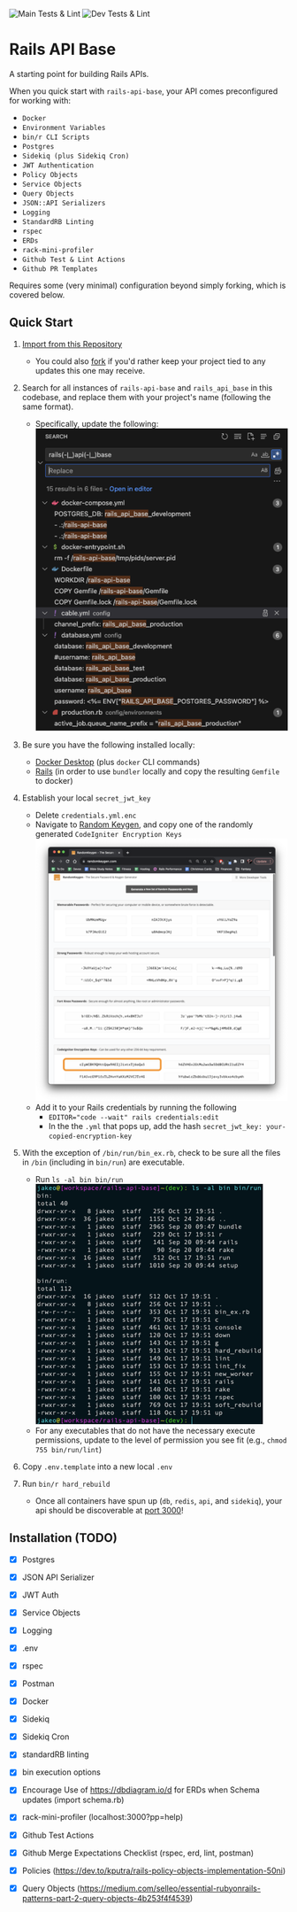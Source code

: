![Main Tests & Lint](https://github.com/jakeod99/rails-api-base/actions/workflows/pull_request_protections.yml/badge.svg)
![Dev Tests & Lint](https://github.com/jakeod99/rails-api-base/actions/workflows/pull_request_protections.yml/badge.svg?branch=dev)

# Rails API Base

A starting point for building Rails APIs. 

When you quick start with `rails-api-base`, your API comes preconfigured for working with:

- `Docker`
- `Environment Variables`
- `bin/r CLI Scripts`
- `Postgres`
- `Sidekiq (plus Sidekiq Cron)`
- `JWT Authentication`
- `Policy Objects`
- `Service Objects`
- `Query Objects`
- `JSON::API Serializers`
- `Logging`
- `StandardRB Linting`
- `rspec`
- `ERDs`
- `rack-mini-profiler`
- `Github Test & Lint Actions`
- `Github PR Templates`

Requires some (very minimal) configuration beyond simply forking, which is covered below.

## Quick Start

1. [Import from this Repository](https://github.com/new/import)

    * You could also [fork](https://github.com/jakeod99/rails-api-base/fork) if you'd rather keep your project tied to any updates this one may receive.

1. Search for all instances of `rails-api-base` and `rails_api_base` in this codebase, and replace them with your project's name (following the same format).

    * Specifically, update the following:
    ![project name replacement](docs-project-name-replacement.png "Project Name Replacement")

1. Be sure you have the following installed locally:

    * [Docker Desktop](https://www.docker.com/products/docker-desktop/) (plus `docker` CLI commands)
    * [Rails](https://www.digitalocean.com/community/tutorials/how-to-install-ruby-on-rails-with-rbenv-on-macos) (in order to use `bundler` locally and copy the resulting `Gemfile` to docker)

1. Establish your local `secret_jwt_key`

    * Delete `credentials.yml.enc`
    * Navigate to [Random Keygen](https://randomkeygen.com/), and copy one of the randomly generated `CodeIgniter Encryption Keys`
    ![random keygen](docs-random-keygen.png "Random Keygen")
    * Add it to your Rails credentials by running the following
        * `EDITOR="code --wait" rails credentials:edit`
        * In the the `.yml` that pops up, add the hash `secret_jwt_key: your-copied-encryption-key`

1. With the exception of `/bin/run/bin_ex.rb`, check to be sure all the files in `/bin` (including in `bin/run`) are executable.

    * Run `ls -al bin bin/run`
    ![bin ls](docs-bin-ls.png "bin ls")
    * For any executables that do not have the necessary execute permissions, update to the level of permission you see fit (e.g., `chmod 755 bin/run/lint`)

1. Copy `.env.template` into a new local `.env`

1. Run `bin/r hard_rebuild`

    * Once all containers have spun up (`db`, `redis`, `api`, and `sidekiq`), your api should be discoverable at [port 3000](http://localhost:3000/)!


## Installation (TODO)
- [x]  Postgres

- [x]  JSON API Serializer

- [x]  JWT Auth

- [x]  Service Objects

- [x]  Logging

- [x]   .env

- [x]  rspec

- [x]  Postman

- [x]  Docker

- [x]  Sidekiq

- [x]  Sidekiq Cron

- [x]  standardRB linting

- [x]  bin execution options

- [x]  Encourage Use of https://dbdiagram.io/d for ERDs when Schema updates (import schema.rb)

- [x]  rack-mini-profiler (localhost:3000?pp=help)

- [x]  Github Test Actions

- [x]  Github Merge Expectations Checklist (rspec, erd, lint, postman)

- [x]  Policies (https://dev.to/kputra/rails-policy-objects-implementation-50ni)

- [x]  Query Objects (https://medium.com/selleo/essential-rubyonrails-patterns-part-2-query-objects-4b253f4f4539)